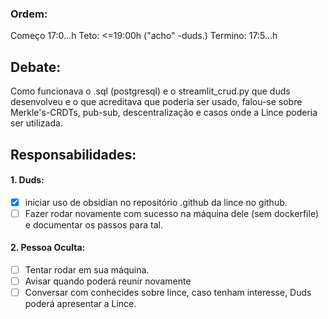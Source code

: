 ### Ordem:
Começo 17:0...h
Teto: <=19:00h ("acho" -duds.)
Termino: 17:5...h
## Debate:
Como funcionava o .sql (postgresql) e o streamlit_crud.py que duds desenvolveu e o que acreditava que poderia ser usado, falou-se sobre Merkle's-CRDTs, pub-sub, descentralização e casos onde a Lince poderia ser utilizada.
## Responsabilidades:
#### 1. Duds:
- [X] iniciar uso de obsidian no repositório .github da lince no github.
- [ ] Fazer rodar novamente com sucesso na máquina dele (sem dockerfile) e documentar os passos para tal.
#### 2. Pessoa Oculta:
- [ ] Tentar rodar em sua máquina.
- [ ] Avisar quando poderá reunir novamente
- [ ] Conversar com conhecides sobre lince, caso tenham interesse, Duds poderá apresentar a Lince.
